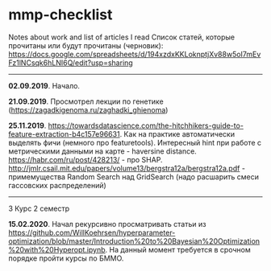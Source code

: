 # mmp-checklist
Notes about work and list of articles I read
Список статей, которые прочитаны или будут прочитаны (черновик): https://docs.google.com/spreadsheets/d/194xzdxKKLoknptjXv88w5oI7mEvFz1lNCsqk6hLNI6Q/edit?usp=sharing
* * *
**02.09.2019**. Начало.

**21.09.2019**. Просмотрел лекции по генетике (https://zagadkigenoma.ru/zaghadki_ghienoma)

**25.11.2019**. https://towardsdatascience.com/the-hitchhikers-guide-to-feature-extraction-b4c157e96631. Как на практике автоматически выделять фичи (немного про featuretools). Интересный hint при работе с метрическими данными на карте - haversine distance. https://habr.com/ru/post/428213/ - про SHAP. http://jmlr.csail.mit.edu/papers/volume13/bergstra12a/bergstra12a.pdf - примемущества Random Search над GridSearch (надо расшарить смеси гассовских распределений)

* * *
3 Курс 2 семестр

**15.02.2020**. Начал рекурсивно просматривать статьи из https://github.com/WillKoehrsen/hyperparameter-optimization/blob/master/Introduction%20to%20Bayesian%20Optimization%20with%20Hyperopt.ipynb. На данный момент требуется в срочном порядке пройти курсы по БММО.
